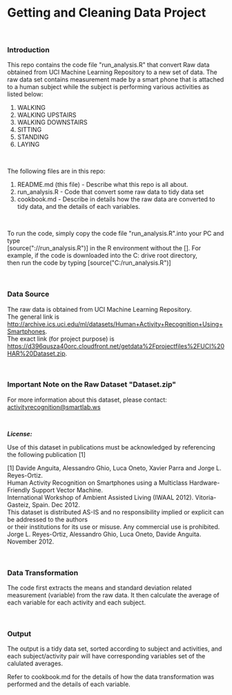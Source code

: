 # Getting and Cleaning Data Project #
&nbsp;
### Introduction ###
This repo contains the code file "run_analysis.R" that convert Raw data obtained from UCI Machine Learning Repository
to a new set of data. The raw data set contains measurement made by a smart phone that is attached to a human subject
while the subject is performing various activities as listed below:

1. WALKING
2. WALKING UPSTAIRS
3. WALKING DOWNSTAIRS
4. SITTING
5. STANDING
6. LAYING

&nbsp;

The following files are in this repo:

1. README.md (this file) - Describe what this repo is all about.
2. run_analysis.R - Code that convert some raw data to tidy data set
3. cookbook.md - Describe in details how the raw data are converted to tidy data, and the details of each variables.

&nbsp;

To run the code, simply copy the code file "run_analysis.R".into your PC and type  
[source("<Drive>:/<Directory>/run_analysis.R")] in the R environment without the [].
For example, if the code is downloaded into the C: drive root directory,  
then run the code by typing [source("C:/run_analysis.R")]

&nbsp;

### Data Source ###
The raw data is obtained from UCI Machine Learning Repository.  
The general link is http://archive.ics.uci.edu/ml/datasets/Human+Activity+Recognition+Using+Smartphones.  
The exact link (for project purpose) is https://d396qusza40orc.cloudfront.net/getdata%2Fprojectfiles%2FUCI%20HAR%20Dataset.zip.

&nbsp;

### Important Note on the Raw Dataset "Dataset.zip" ###


For more information about this dataset, please contact: activityrecognition@smartlab.ws  

&nbsp;

**_License:_**

Use of this dataset in publications must be acknowledged by referencing the following publication [1]  

[1] Davide Anguita, Alessandro Ghio, Luca Oneto, Xavier Parra and Jorge L. Reyes-Ortiz.  
Human Activity Recognition on Smartphones using a Multiclass Hardware-Friendly Support Vector Machine.  
International Workshop of Ambient Assisted Living (IWAAL 2012). Vitoria-Gasteiz, Spain. Dec 2012.  
This dataset is distributed AS-IS and no responsibility implied or explicit can be addressed to the authors  
or their institutions for its use or misuse. Any commercial use is prohibited.  
Jorge L. Reyes-Ortiz, Alessandro Ghio, Luca Oneto, Davide Anguita. November 2012.

&nbsp;

### Data Transformation ###
The code first extracts the means and standard deviation related measurement (variable) from the raw data.
It then calculate the average of each variable for each activity and each subject.

&nbsp;

### Output ###
The output is a tidy data set, sorted according to subject and activities, and each subject/activity pair
will have corresponding variables set of the calulated averages.


Refer to cookbook.md for the details of how the data transformation was performed and the details of each variable.
